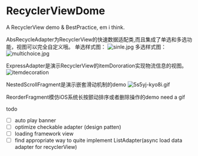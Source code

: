 # RecyclerViewDome
A RecyclerView demo &amp; BestPractice, em i think.

AbsRecycleAdapter为RecyclerView的快速数据适配类,而且集成了单选和多选功能，视图可以完全自定义哦。
单选样式图：
![sinle.jpg](https://ask.qcloudimg.com/draft/1025645/zxusmfmhzv.jpg)
多选样式图：
![multichoice.jpg](https://ask.qcloudimg.com/draft/1025645/myqqxs3fq2.jpg)

ExpressAdapter是演示RecyclerView的itemDororation实现物流信息的视图。
![itemdecoration](https://ask.qcloudimg.com/draft/1025645/54lvp6eu9e.jpg)

NestedScrollFragment是演示嵌套滑动机制的demo
![5s5yj-kyo8i.gif](https://upload-images.jianshu.io/upload_images/685394-0e8f857f20a45fba.gif?imageMogr2/auto-orient/strip)

ReorderFragment模仿iOS系统长按颤动排序或者删除操作的demo
need a gif

todo
- [ ] auto play banner
- [ ] optimize checkable adapter (design patten)
- [ ] loading framework view
- [ ] find appropriate way to quite implement ListAdapter(async load data adapter for recyclerView)
